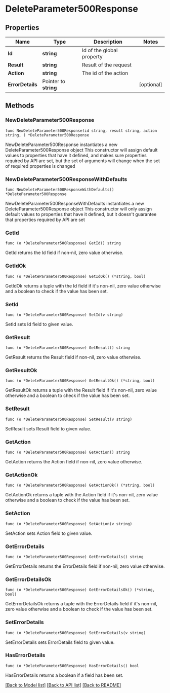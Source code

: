 # DeleteParameter500Response

## Properties

Name | Type | Description | Notes
------------ | ------------- | ------------- | -------------
**Id** | **string** | Id of the global property | 
**Result** | **string** | Result of the request | 
**Action** | **string** | The id of the action | 
**ErrorDetails** | Pointer to **string** |  | [optional] 

## Methods

### NewDeleteParameter500Response

`func NewDeleteParameter500Response(id string, result string, action string, ) *DeleteParameter500Response`

NewDeleteParameter500Response instantiates a new DeleteParameter500Response object
This constructor will assign default values to properties that have it defined,
and makes sure properties required by API are set, but the set of arguments
will change when the set of required properties is changed

### NewDeleteParameter500ResponseWithDefaults

`func NewDeleteParameter500ResponseWithDefaults() *DeleteParameter500Response`

NewDeleteParameter500ResponseWithDefaults instantiates a new DeleteParameter500Response object
This constructor will only assign default values to properties that have it defined,
but it doesn't guarantee that properties required by API are set

### GetId

`func (o *DeleteParameter500Response) GetId() string`

GetId returns the Id field if non-nil, zero value otherwise.

### GetIdOk

`func (o *DeleteParameter500Response) GetIdOk() (*string, bool)`

GetIdOk returns a tuple with the Id field if it's non-nil, zero value otherwise
and a boolean to check if the value has been set.

### SetId

`func (o *DeleteParameter500Response) SetId(v string)`

SetId sets Id field to given value.


### GetResult

`func (o *DeleteParameter500Response) GetResult() string`

GetResult returns the Result field if non-nil, zero value otherwise.

### GetResultOk

`func (o *DeleteParameter500Response) GetResultOk() (*string, bool)`

GetResultOk returns a tuple with the Result field if it's non-nil, zero value otherwise
and a boolean to check if the value has been set.

### SetResult

`func (o *DeleteParameter500Response) SetResult(v string)`

SetResult sets Result field to given value.


### GetAction

`func (o *DeleteParameter500Response) GetAction() string`

GetAction returns the Action field if non-nil, zero value otherwise.

### GetActionOk

`func (o *DeleteParameter500Response) GetActionOk() (*string, bool)`

GetActionOk returns a tuple with the Action field if it's non-nil, zero value otherwise
and a boolean to check if the value has been set.

### SetAction

`func (o *DeleteParameter500Response) SetAction(v string)`

SetAction sets Action field to given value.


### GetErrorDetails

`func (o *DeleteParameter500Response) GetErrorDetails() string`

GetErrorDetails returns the ErrorDetails field if non-nil, zero value otherwise.

### GetErrorDetailsOk

`func (o *DeleteParameter500Response) GetErrorDetailsOk() (*string, bool)`

GetErrorDetailsOk returns a tuple with the ErrorDetails field if it's non-nil, zero value otherwise
and a boolean to check if the value has been set.

### SetErrorDetails

`func (o *DeleteParameter500Response) SetErrorDetails(v string)`

SetErrorDetails sets ErrorDetails field to given value.

### HasErrorDetails

`func (o *DeleteParameter500Response) HasErrorDetails() bool`

HasErrorDetails returns a boolean if a field has been set.


[[Back to Model list]](../README.md#documentation-for-models) [[Back to API list]](../README.md#documentation-for-api-endpoints) [[Back to README]](../README.md)


